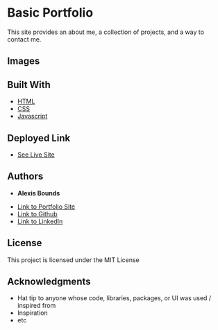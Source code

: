 # Basic Portfolio

This site provides an about me, a collection of projects, and a way to contact me.

## Images

## Built With

* [HTML](https://developer.mozilla.org/en-US/docs/Web/HTML)
* [CSS](https://developer.mozilla.org/en-US/docs/Web/CSS)
* [Javascript](https://developer.mozilla.org/en-US/docs/Web/JavaScript)

## Deployed Link

* [See Live Site](https://boundsalexis.github.io/basic-portfolio/)


## Authors

* **Alexis Bounds** 

- [Link to Portfolio Site](https://github.com/boundsalexis/basic-portfolio)
- [Link to Github](https://boundsalexis.github.com/)
- [Link to LinkedIn](https://www.linkedin.com/in/alexis-bounds-9b7711169/)


## License

This project is licensed under the MIT License 

## Acknowledgments

* Hat tip to anyone whose code, libraries, packages, or UI was used  / inspired from
* Inspiration
* etc
